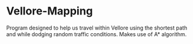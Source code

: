 # Vellore-Mapping
Program designed to help us travel within Vellore using the shortest path and while dodging random traffic conditions. Makes use of A* algorithm.

